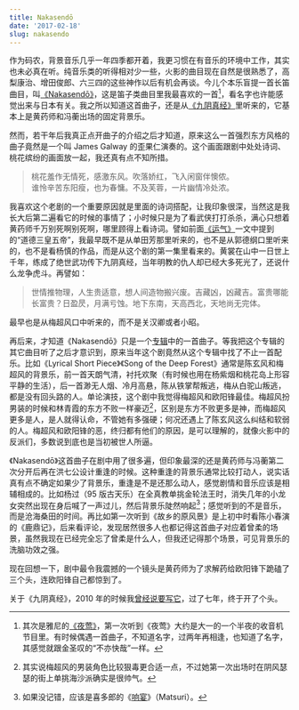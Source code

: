 ```yaml
---
title: Nakasendō
date: '2017-02-18'
slug: nakasendo
---
```


作为码农，背景音乐几乎一年四季都开着，我更习惯在有音乐的环境中工作，其实也未必真在听。纯音乐类的听得相对少一些，火影的曲目现在自然是很熟悉了，高梨康治、增田俊郎、六三四的这些神作以后有机会再谈。今儿个本乐盲提一首长笛曲目，叫[《Nakasendō》](http://music.163.com/#/m/song?id=1494266)，这是笛子类曲目里我最喜欢的一首[^1]，看名字也许能感觉出来与日本有关。我之所以知道这首曲子，还是从[《九阴真经》](http://baike.baidu.com/subview/3032/6833046.htm)里听来的，它基本上是黄药师和冯蘅出场的固定背景乐。

[^1]: 其次是雅尼的[《夜莺》](http://music.163.com/#/m/song?id=20744782)，第一次听到《夜莺》大约是大一的一个半夜的收音机节目里。有时候偶遇一首曲子，不知道名字，过两年再相逢，也知道了名字，其感觉就跟金圣叹的“不亦快哉”一样。

然而，若干年后我真正点开曲子的介绍之后才知道，原来这么一首强烈东方风格的曲子竟然是一个叫 James Galway  的歪果仁演奏的。这个画面跟剧中处处诗词、桃花缤纷的画面放一起，我还真有点不知所措。

> 桃花羞作无情死，感激东风。吹落娇红，飞入闲窗伴懊侬。  
谁怜辛苦东阳瘦，也为春慵。不及芙蓉，一片幽情冷处浓。

我喜欢这个老剧的一个重要原因就是里面的诗词搭配，让我印象很深，当然这是我长大后第二遍看它的时候的事情了；小时候只是为了看武侠打打杀杀，满心只想着黄药师千万别死啊别死啊，哪里顾得上看诗词。譬如前面[《运气》](/cn/2017/01/lucky/)一文中提到的“道德三皇五帝”，我最早既不是从单田芳那里听来的，也不是从郭德纲口里听来的，也不是看杨慎的作品，而是从这个剧的第一集里看来的。黄裳在山中一日世上千年，练成了绝世武功传下九阴真经，当年明教的仇人却已经大多死光了，还说什么龙争虎斗。再譬如：

> 世情推物理，人生贵适意，想人间造物搬兴废。吉藏凶，凶藏吉。富贵哪能长富贵？日盈昃，月满亏蚀。地下东南，天高西北，天地尚无完体。

最早也是从梅超风口中听来的，而不是关汉卿或者小昭。

再后来，才知道《Nakasendō》只是一个[专辑](http://music.163.com/#/album?id=152344)中的一首曲子。等我把这个专辑的其它曲目听了之后才意识到，原来当年这个剧竟然从这个专辑中找了不止一首配乐。比如《Lyrical Short Piece》《Song of the Deep Forest》通常是陈玄风和梅超风的背景乐，前一首天朗气清，衬托欢聚（有时候也用在杨紫烟和桃花岛上形容平静的生活），后一首渺无人烟、冷月高悬，陈从铁掌帮叛逃，梅从白驼山叛逃，都是没有回头路的人。单论演技，这个剧中我觉得梅超风和欧阳锋最佳。梅超风扮男装的时候和林青霞的东方不败一样豪迈[^2]，区别是东方不败更多是神，而梅超风更多是人，是人就得认命，不管她有多强硬；何况还遇上了陈玄风这么纠结和软弱的人。梅超风和欧阳锋的恶，终归都有他们的原因，是可以理解的，就像火影中的反派们，多数说到底也是当初被世人所逼。

[^2]: 其实说梅超风的男装角色比较狠毒更合适一点，不过她第一次出场时在阴风瑟瑟的街上单挑海沙派确实是很帅气。

《Nakasendō》这首曲子在剧中用了很多遍，但印象最深的还是黄药师与冯蘅第二次分开后再在洪七公设计重逢的时候。这种重逢的背景乐通常比较打动人，说实话真有点不确定如果少了背景乐，重逢是不是还那么动人，感觉剧情和音乐应该是相辅相成的。比如杨过（95 版古天乐）在全真教单挑金轮法王时，消失几年的小龙女突然出现在身后喊了一声过儿，然后背景乐陡然响起[^3]；感觉听到的不是音乐，而是沧海桑田的时间。再比如第一次听到《故乡的原风景》是上初中时看陈小春演的《鹿鼎记》，后来看评论，发现居然很多人也都记得这首曲子对应着曾柔的场景，虽然我现在已经完全忘了曾柔是什么人，但我还记得那个场景，可见背景乐的洗脑功效之强。

现在回想一下，剧中最令我震撼的一个镜头是黄药师为了求解药给欧阳锋下跪磕了三个头，连欧阳锋自己都惊到了。

关于《九阴真经》，2010 年的时候我[曾经说要写它](/cn/2010/07/master-thesis-graphics-and-simulation-in-stat-models/)，过了七年，终于开了个头。

[^3]: 如果没记错，应该是喜多郎的《[响宴](http://music.163.com/#/song?id=18881532)》（Matsuri）。

